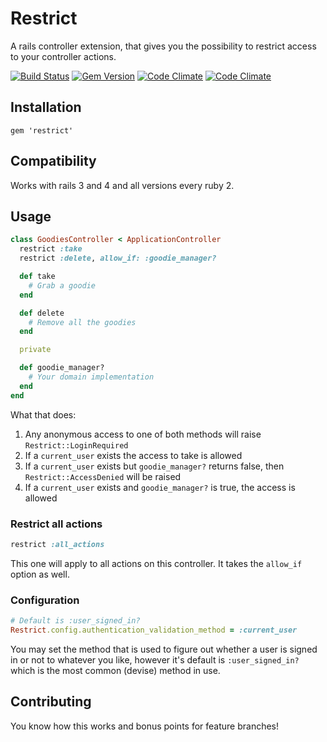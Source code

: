 # Restrict

A rails controller extension, that gives you the possibility to restrict access to your controller actions.

[![Build Status](https://secure.travis-ci.org/xijo/restrict.png?branch=master)](https://travis-ci.org/xijo/restrict) [![Gem Version](https://badge.fury.io/rb/restrict.png)](http://badge.fury.io/rb/restrict) [![Code Climate](https://codeclimate.com/github/xijo/restrict.png)](https://codeclimate.com/github/xijo/restrict) [![Code Climate](https://codeclimate.com/github/xijo/restrict/coverage.png)](https://codeclimate.com/github/xijo/restrict)

## Installation

    gem 'restrict'

## Compatibility

Works with rails 3 and 4 and all versions every ruby 2.

## Usage

```ruby
class GoodiesController < ApplicationController
  restrict :take
  restrict :delete, allow_if: :goodie_manager?

  def take
    # Grab a goodie
  end

  def delete
    # Remove all the goodies
  end

  private

  def goodie_manager?
    # Your domain implementation
  end
end
```

What that does:
  1. Any anonymous access to one of both methods will raise `Restrict::LoginRequired`
  2. If a `current_user` exists the access to take is allowed
  3. If a `current_user` exists but `goodie_manager?` returns false, then `Restrict::AccessDenied` will be raised
  4. If a `current_user` exists and `goodie_manager?` is true, the access is allowed

### Restrict all actions

```ruby
restrict :all_actions
```

This one will apply to all actions on this controller. It takes the `allow_if` option as well.

### Configuration

```ruby
# Default is :user_signed_in?
Restrict.config.authentication_validation_method = :current_user
```

You may set the method that is used to figure out whether a user is signed in or not to whatever you like, however it's default is `:user_signed_in?` which is the most common (devise) method in use.

## Contributing

You know how this works and bonus points for feature branches!
